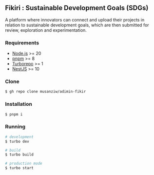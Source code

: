 ## Fikiri : Sustainable Development Goals (SDGs)

A platform where innovators can connect and upload their projects in relation to sustainable development goals, which are then submitted for review, exploration and experimentation.

### Requirements

- [Node.js](https://nodejs.org/en/download/) >= 20
- [pnpm](https://pnpm.js.org/en/installation) >= 8
- [Turborepo](https://turbo.build/repo/docs/installing) >= 1
- [NestJS](https://docs.nestjs.com/#installation) >= 10


### Clone 
```bash
$ gh repo clone musanziw/adimin-fikir
```

### Installation

```bash
$ pnpm i
```

### Running

```bash
# development
$ turbo dev

# build
$ turbo build

# production mode
$ turbo start
```

